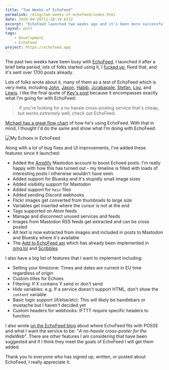 ```yaml
---
title: "Two Weeks of EchoFeed"
permalink: /blog/two-weeks-of-echofeed/index.html
date: 2024-04-26T11:28:19.621Z
excerpt: "EchoFeed launched two weeks ago and it's been more successful than I could have hoped."
layout: post
tags:
    - Development
    - EchoFeed
project: https://echofeed.app
---
```


The past two weeks have been busy with [EchoFeed](https://echofeed.app). I launched it after a brief beta period, lots of folks started using it, I [fucked up](https://news.echofeed.app/echofeed-is-back-2024-04-20/), fixed that, and it's sent over 1700 posts already.

Lots of folks wrote about it, many of them as a test of EchoFeed which is very meta, including [John](https://scribbles.jbowdre.lol/post/from-scribbles-to-gemini-with-echofeed), [Jason](https://stuffandthings.lol/blog/echomg/), [Habib](https://www.chamline.net/echofeed-send-your-posts-all-over-the-web/), [Jcrabapple](https://cool-as-heck.blog/post/echofeed-is-here), [Stefan](https://eay.cc/2024/echofeed-send-your-posts-all-over-the-web/#footnote_0_39608), [Lou](https://louplummer.lol/post/supporting-something-new), and [Lewis](https://lewisdale.dev/post/new-bike-s-day/). I like the final quote of [Kev's post](https://kevquirk.com/cross-posting-with-echofeed) because it encompasses exactly what I'm going for with EchoFeed:

>  if you're looking for a no hassle cross-posting service that's cheap, but works _extremely_ well, check out EchoFeed.

[Michael has a great flow chart](https://mihobu.lol/2024/04/automatic-archival-using-echofeed) of how he's using EchoFeed. With that in mind, I thought I'd do the same and show what I'm doing with EchoFeed:

![My Echoes in EchoFeed](http://cdn.rknight.me/site/the-echofeed-flow.jpg)


Along with a lot of bug fixes and UI improvements, I've added these features since it launched:

- Added the [Amplify](https://beep.town/@echofeedamplify) Mastodon account to boost Echoed posts. I'm really happy with how this has turned out - my timeline is filled with loads of interesting posts I otherwise wouldn't have seen
- Added support for Bluesky and it's stupidly small image sizes
- Added visibility support for Mastodon
- Added support for `heic` files
- Added sending Discord webhooks
- Flickr images get converted from thumbnails to large size
- Variables get inserted where the cursor is not at the end
- Tags supported on Atom feeds
- Manage and disconnect unused services and feeds
- Images from Mastodon RSS feeds get extracted and can be cross posted
- Alt text is now extracted from images and included in posts to Mastodon and Bluesky where it's available 
- The [Add to EchoFeed api](https://help.echofeed.app/add-to-echofeed/) which has already been implemented in [omg.lol](https://home.omg.lol/referred-by/robb) and [Scribbles](https://scribbles.page)

I also have a big list of features that I want to implement including:

- Setting your timezone: Times and dates are current in EU time regardless of origin
- Custom titles for Echoes
- Filtering: If X contains Y send or don't send
- Hide variables: e.g. If a service doesn't support HTML, don't show the `content` variable
- Basic logic support (if/else/etc): This will likely be handlebars or mustache but I haven't decided yet
- Custom headers for webhooks: IFTTT require specific headers to function

I also wrote [on the EchoFeed blog](https://news.echofeed.app/echofeed-and-posse/) about where EchoFeed fits with POSSE and what I want the service to be: "_A no-hassle cross-poster for the IndieWeb_". There are other features I am considering that have been suggested and if I think they meet the goals of EchoFeed I will get them added.

Thank you to everyone who has signed up, written, or posted about EchoFeed, I really appreciate it.